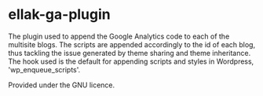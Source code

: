 # ellak-ga-plugin
The plugin used to append the Google Analytics code to each of the multisite blogs. The scripts are appended accordingly to the id of each blog, thus tackling the issue generated by theme sharing and theme inheritance. The hook used is the default for appending scripts and styles in Wordpress, 'wp_enqueue_scripts'.

Provided under the GNU licence.
